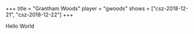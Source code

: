 +++
title = "Grantham Woods"
player = "gwoods"
shows = ["csz-2018-12-21", "csz-2018-12-22"]
+++

Hello World

